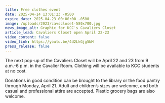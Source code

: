 ```yaml
---
title: Free clothes event
date: 2025-04-14 13:01:23 -0500
expire_date: 2025-04-23 00:00:00 -0500
image: /uploads/2023/cavscloset-580x700.jpg
news_image_alt: Graphic for KCC's Cavaliers Closet
article_lead: Cavaliers Closet open April 22-23
video_content: false
video_link: https://youtu.be/4d2LkGjg5bM
press_release: false
---
```

The next pop-up of the Cavaliers Closet will be April 22 and 23 from 9 a.m.-6 p.m. in the Cavalier Room. Clothing will be available to KCC students at no cost.

Donations in good condition can be brought to the library or the food pantry through Monday, April 21. Adult and children’s sizes are welcome, and both casual and professional attire are accepted. Plastic grocery bags are also welcome.<br>